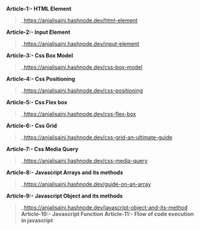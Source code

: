**Article-1:- HTML Element**
>_https://anjalisaini.hashnode.dev/html-element

**Article-2:- Input Element**
>_https://anjalisaini.hashnode.dev/input-element

**Article-3:- Css Box Model**
>_https://anjalisaini.hashnode.dev/css-box-model

**Article-4:- Css Positioning**
>_https://anjalisaini.hashnode.dev/css-positioning

**Article-5:- Css Flex box**
>_https://anjalisaini.hashnode.dev/css-flex-box

**Article-6:- Css Grid**
>_https://anjalisaini.hashnode.dev/css-grid-an-ultimate-guide

**Article-7:- Css Media Query**
>_https://anjalisaini.hashnode.dev/css-media-query

**Article-8:- Javascript Arrays and its methods**
>_https://anjalisaini.hashnode.dev/guide-on-an-array

**Article-9:- Javascript Object and its methods**
>_https://anjalisaini.hashnode.dev/javascript-object-and-its-method
**Article-10:- Javascript Function**
**Article-11:- Flow of code execution in javascript**

